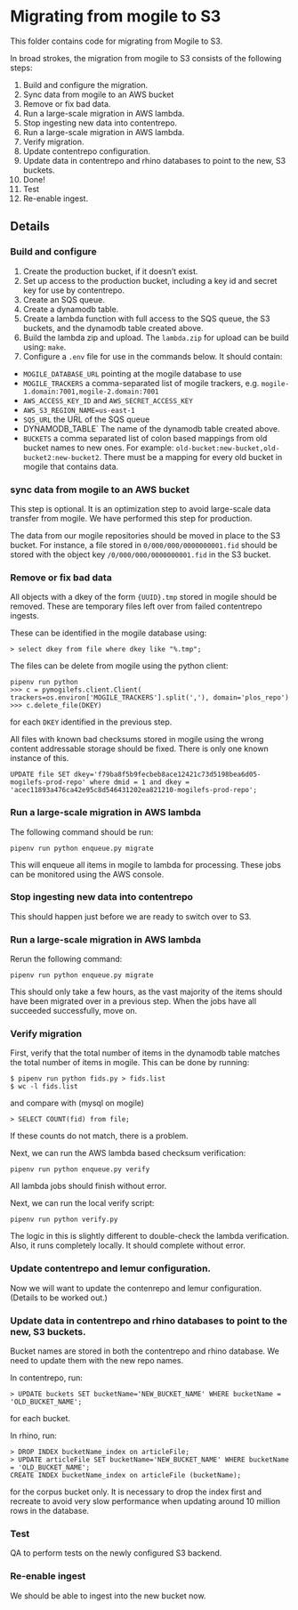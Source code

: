 # Migrating from mogile to S3

This folder contains code for migrating from Mogile to S3.

In broad strokes, the migration from mogile to S3 consists of the following steps:

1. Build and configure the migration.
1. Sync data from mogile to an AWS bucket
1. Remove or fix bad data.
1. Run a large-scale migration in AWS lambda.
1. Stop ingesting new data into contentrepo.
1. Run a large-scale migration in AWS lambda.
1. Verify migration.
1. Update contentrepo configuration.
1. Update data in contentrepo and rhino databases to point to the new, S3 buckets.
1. Done!
1. Test
1. Re-enable ingest.


## Details

### Build and configure

1. Create the production bucket, if it doesn’t exist.
1. Set up access to the production bucket, including a key id and secret key for use by contentrepo.
1. Create an SQS queue.
1. Create a dynamodb table.
1. Create a lambda function with full access to the SQS queue, the S3 buckets, and the dynamodb table created above.
1. Build the lambda zip and upload. The `lambda.zip` for upload can be build using: `make`. 
1. Configure a `.env` file for use in the commands below. It should contain:
- `MOGILE_DATABASE_URL` pointing at the mogile database to use
- `MOGILE_TRACKERS` a comma-separated list of mogile trackers, e.g. `mogile-1.domain:7001,mogile-2.domain:7001`
- `AWS_ACCESS_KEY_ID` and `AWS_SECRET_ACCESS_KEY`
- `AWS_S3_REGION_NAME=us-east-1`
- `SQS_URL` the URL of the SQS queue
- DYNAMODB_TABLE` The name of the dynamodb table created above.
- `BUCKETS` a comma separated list of colon based mappings from old bucket names to new ones. For example: `old-bucket:new-bucket,old-bucket2:new-bucket2`. There must be a mapping for every old bucket in mogile that contains data.

### sync data from mogile to an AWS bucket

This step is optional. It is an optimization step to avoid large-scale data transfer from mogile. We have performed this step for production.

The data from our mogile repositories should be moved in place to the S3 bucket. For instance, a file stored in `0/000/000/0000000001.fid` should be stored with the object key `/0/000/000/0000000001.fid` in the S3 bucket.

### Remove or fix bad data

All objects with a dkey of the form `{UUID}.tmp` stored in mogile should be removed. These are temporary files left over from failed contentrepo ingests.

These can be identified in the mogile database using:
```
> select dkey from file where dkey like "%.tmp";
```

The files can be delete from mogile using the python client:
```
pipenv run python
>>> c = pymogilefs.client.Client( trackers=os.environ['MOGILE_TRACKERS'].split(','), domain='plos_repo')
>>> c.delete_file(DKEY)
```
for each `DKEY` identified in the previous step.

All files with known bad checksums stored in mogile using the wrong content addressable storage should be fixed. There is only one known instance of this.

```
UPDATE file SET dkey='f79ba8f5b9fecbeb8ace12421c73d5198bea6d05-mogilefs-prod-repo' where dmid = 1 and dkey = 'acec11893a476ca42e95c8d546431202ea821210-mogilefs-prod-repo';
```

### Run a large-scale migration in AWS lambda

The following command should be run:
```
pipenv run python enqueue.py migrate
```

This will enqueue all items in mogile to lambda for processing. These jobs can be monitored using the AWS console.

### Stop ingesting new data into contentrepo

This should happen just before we are ready to switch over to S3.

### Run a large-scale migration in AWS lambda

Rerun the following command:
```
pipenv run python enqueue.py migrate
```

This should only take a few hours, as the vast majority of the items should have been migrated over in a previous step. When the jobs have all succeeded successfully, move on.

### Verify migration

First, verify that the total number of items in the dynamodb table matches the total number of items in mogile. This can be done by running:

```
$ pipenv run python fids.py > fids.list
$ wc -l fids.list
```

and compare with (mysql on mogile)
```
> SELECT COUNT(fid) from file;
```

If these counts do not match, there is a problem.

Next, we can run the AWS lambda based checksum verification:
```
pipenv run python enqueue.py verify
```

All lambda jobs should finish without error.

Next, we can run the local verify script:

```
pipenv run python verify.py
```

The logic in this is slightly different to double-check the lambda verification. Also, it runs completely locally. It should complete without error.

### Update contentrepo and lemur configuration.

Now we will want to update the contenrepo and lemur configuration. (Details to be worked out.)

### Update data in contentrepo and rhino databases to point to the new, S3 buckets.

Bucket names are stored in both the contentrepo and rhino database. We need to update them with the new repo names.

In contentrepo, run:
```
> UPDATE buckets SET bucketName='NEW_BUCKET_NAME' WHERE bucketName = 'OLD_BUCKET_NAME';
```
for each bucket.

In rhino, run:

```
> DROP INDEX bucketName_index on articleFile;
> UPDATE articleFile SET bucketName='NEW_BUCKET_NAME' WHERE bucketName = 'OLD_BUCKET_NAME';
CREATE INDEX bucketName_index on articleFile (bucketName);
```

for the corpus bucket only. It is necessary to drop the index first and recreate to avoid very slow performance when updating around 10 million rows in the database.


### Test

QA to perform tests on the newly configured S3 backend.

### Re-enable ingest

We should be able to ingest into the new bucket now.


